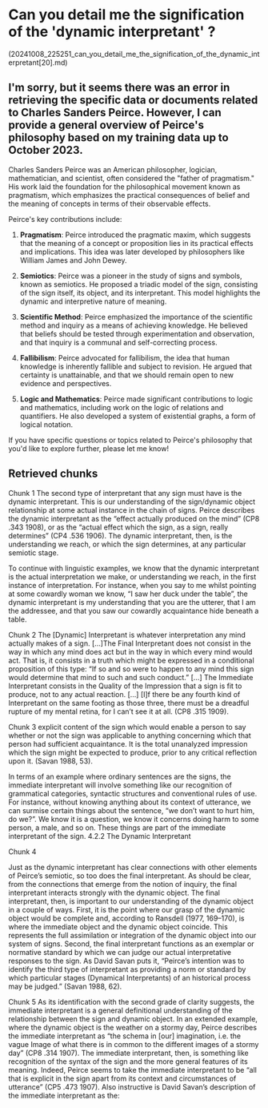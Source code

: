 # Can you detail me the signification of the 'dynamic interpretant' ?
(20241008_225251_can_you_detail_me_the_signification_of_the_dynamic_interpretant[20].md)

## I'm sorry, but it seems there was an error in retrieving the specific data or documents related to Charles Sanders Peirce. However, I can provide a general overview of Peirce's philosophy based on my training data up to October 2023.

Charles Sanders Peirce was an American philosopher, logician, mathematician, and scientist, often considered the "father of pragmatism." His work laid the foundation for the philosophical movement known as pragmatism, which emphasizes the practical consequences of belief and the meaning of concepts in terms of their observable effects.

Peirce's key contributions include:

1. **Pragmatism**: Peirce introduced the pragmatic maxim, which suggests that the meaning of a concept or proposition lies in its practical effects and implications. This idea was later developed by philosophers like William James and John Dewey.

2. **Semiotics**: Peirce was a pioneer in the study of signs and symbols, known as semiotics. He proposed a triadic model of the sign, consisting of the sign itself, its object, and its interpretant. This model highlights the dynamic and interpretive nature of meaning.

3. **Scientific Method**: Peirce emphasized the importance of the scientific method and inquiry as a means of achieving knowledge. He believed that beliefs should be tested through experimentation and observation, and that inquiry is a communal and self-correcting process.

4. **Fallibilism**: Peirce advocated for fallibilism, the idea that human knowledge is inherently fallible and subject to revision. He argued that certainty is unattainable, and that we should remain open to new evidence and perspectives.

5. **Logic and Mathematics**: Peirce made significant contributions to logic and mathematics, including work on the logic of relations and quantifiers. He also developed a system of existential graphs, a form of logical notation.

If you have specific questions or topics related to Peirce's philosophy that you'd like to explore further, please let me know!

## Retrieved chunks
Chunk 1 
The second type of interpretant that any sign must have is the dynamic interpretant. This is our understanding of the sign/dynamic object relationship at some actual instance in the chain of signs. Peirce describes the dynamic interpretant as the “effect actually produced on the mind” (CP8 .343 1908), or as the “actual effect which the sign, as a sign, really determines” (CP4 .536 1906). The dynamic interpretant, then, is the understanding we reach, or which the sign determines, at any particular semiotic stage.

To continue with linguistic examples, we know that the dynamic interpretant is the actual interpretation we make, or understanding we reach, in the first instance of interpretation. For instance, when you say to me whilst pointing at some cowardly woman we know, “I saw her duck under the table”, the dynamic interpretant is my understanding that you are the utterer, that I am the addressee, and that you saw our cowardly acquaintance hide beneath a table.

Chunk 2 
The [Dynamic] Interpretant is whatever interpretation any mind actually makes of a sign. […]The Final Interpretant does not consist in the way in which any mind does act but in the way in which every mind would act. That is, it consists in a truth which might be expressed in a conditional proposition of this type: “If so and so were to happen to any mind this sign would determine that mind to such and such conduct.” […] The Immediate Interpretant consists in the Quality of the Impression that a sign is fit to produce, not to any actual reaction. […] [I]f there be any fourth kind of Interpretant on the same footing as those three, there must be a dreadful rupture of my mental retina, for I can’t see it at all. (CP8 .315 1909).

Chunk 3 
explicit content of the sign which would enable a person to say whether or not the sign was applicable to anything concerning which that person had sufficient acquaintance. It is the total unanalyzed impression which the sign might be expected to produce, prior to any critical reflection upon it. (Savan 1988, 53). 

In terms of an example where ordinary sentences are the signs, the immediate interpretant will involve something like our recognition of grammatical categories, syntactic structures and conventional rules of use. For instance, without knowing anything about its context of utterance, we can surmise certain things about the sentence, “we don’t want to hurt him, do we?”. We know it is a question, we know it concerns doing harm to some person, a male, and so on. These things are part of the immediate interpretant of the sign.
4.2.2 The Dynamic Interpretant

Chunk 4 

Just as the dynamic interpretant has clear connections with other elements of Peirce’s semiotic, so too does the final interpretant. As should be clear, from the connections that emerge from the notion of inquiry, the final interpretant interacts strongly with the dynamic object. The final interpretant, then, is important to our understanding of the dynamic object in a couple of ways. First, it is the point where our grasp of the dynamic object would be complete and, according to Ransdell (1977, 169–170), is where the immediate object and the dynamic object coincide. This represents the full assimilation or integration of the dynamic object into our system of signs. Second, the final interpretant functions as an exemplar or normative standard by which we can judge our actual interpretative responses to the sign. As David Savan puts it, “Peirce’s intention was to identify the third type of interpretant as providing a norm or standard by which particular stages (Dynamical Interpretants) of an historical process may be judged.” (Savan 1988, 62).

Chunk 5 
As its identification with the second grade of clarity suggests, the immediate interpretant is a general definitional understanding of the relationship between the sign and dynamic object. In an extended example, where the dynamic object is the weather on a stormy day, Peirce describes the immediate interpretant as “the schema in [our] imagination, i.e. the vague Image of what there is in common to the different images of a stormy day” (CP8 .314 1907). The immediate interpretant, then, is something like recognition of the syntax of the sign and the more general features of its meaning. Indeed, Peirce seems to take the immediate interpretant to be “all that is explicit in the sign apart from its context and circumstances of utterance” (CP5 .473 1907). Also instructive is David Savan’s description of the immediate interpretant as the:

